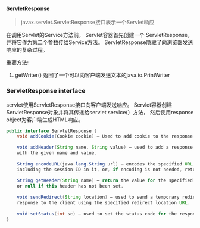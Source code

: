 #### ServletResponse

>javax.servlet.ServletResponse接口表示一个Servlet响应

在调用Servlet的Service方法前， Servlet容器首先创建一个
ServletResponse，并将它作为第二个参数传给Service方法。
ServletResponse隐藏了向浏览器发送响应的复杂过程。

重要方法:

1. getWriter() 返回了一个可以向客户端发送文本的java.io.PrintWriter

### ServletResponse interface

servlet使用ServletResponse接口向客户端发送响应。 
Servlet容器创建ServletResponse对象并将其传递给servlet service(）方法，
然后使用response object为客户端生成HTML响应。

```java
public interface ServletResponse {
    void addCookie(Cookie cookie) – Used to add cookie to the response.
    
    void addHeader(String name, String value) – used to add a response header 
    with the given name and value.
    
    String encodeURL(java.lang.String url) – encodes the specified URL by 
    including the session ID in it, or, if encoding is not needed, returns the URL unchanged.
    
    String getHeader(String name) – return the value for the specified header, 
    or null if this header has not been set.
    
    void sendRedirect(String location) – used to send a temporary redirect 
    response to the client using the specified redirect location URL.
    
    void setStatus(int sc) – used to set the status code for the response.
}
```